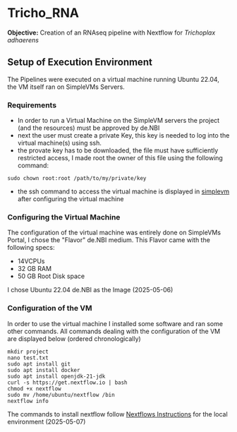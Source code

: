 # Tricho_RNA


**Objective:** Creation of an RNAseq pipeline with Nextflow for _Trichoplax adhaerens_

## Setup of Execution Environment

The Pipelines were executed on a virtual machine running Ubuntu 22.04, the VM itself ran on SimpleVMs Servers.

### Requirements

 - In order to run a Virtual Machine on the SimpleVM servers the project (and the resources) must be approved by de.NBI
 - next the user must create a private Key, this key is needed to log into the virtual machine(s) using ssh.
 - the provate key has to be downloaded, the file must have sufficiently restricted access, I made root the owner of this file using the following command:
```b̀ash
sudo chown root:root /path/to/my/private/key
```
 - the ssh command to access the virtual machine is displayed in [simplevm](https://simplevm.denbi.de/portal/webapp/#/profile) after configuring the virtual machine

### Configuring the Virtual Machine

The configuration of the virtual machine was entirely done on SimpleVMs Portal, I chose the "Flavor" de.NBI medium.
This Flavor came with the following specs:
 - 14VCPUs
 - 32 GB RAM
 - 50 GB Root Disk space

I chose Ubuntu 22.04 de.NBI as the Image (2025-05-06)

### Configuration of the VM

In order to use the virtual machine I installed some software and ran some other commands. All commands dealing with the configuration of the VM are displayed below (ordered chronologically)

```b̀ash
mkdir project
nano test.txt
sudo apt install git
sudo apt install docker
sudo apt install openjdk-21-jdk
curl -s https://get.nextflow.io | bash
chmod +x nextflow
sudo mv /home/ubuntu/nextflow /bin
nextflow info
```

The commands to install nextflow follow [Nextflows Instructions](https://training.nextflow.io/latest/envsetup/02_local/#download-nextflow) for the local environment (2025-05-07)

